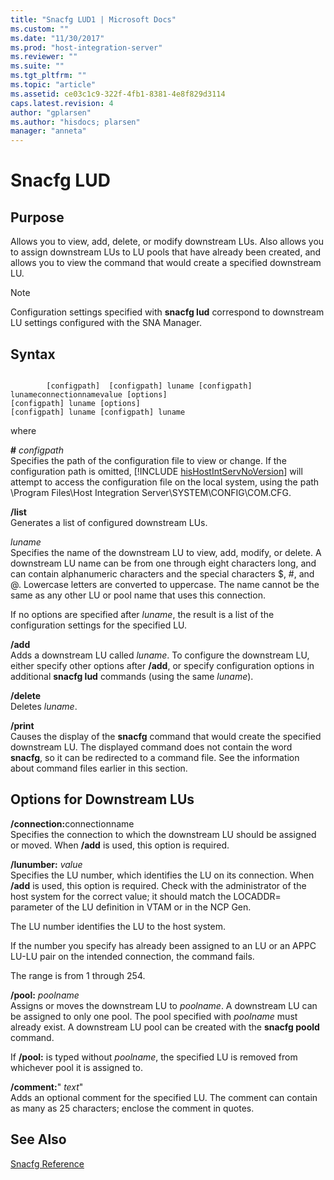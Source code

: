 ```yaml
---
title: "Snacfg LUD1 | Microsoft Docs"
ms.custom: ""
ms.date: "11/30/2017"
ms.prod: "host-integration-server"
ms.reviewer: ""
ms.suite: ""
ms.tgt_pltfrm: ""
ms.topic: "article"
ms.assetid: ce03c1c9-322f-4fb1-8381-4e8f829d3114
caps.latest.revision: 4
author: "gplarsen"
ms.author: "hisdocs; plarsen"
manager: "anneta"
---
```

# Snacfg LUD
## Purpose  
 Allows you to view, add, delete, or modify downstream LUs. Also allows you to assign downstream LUs to LU pools that have already been created, and allows you to view the command that would create a specified downstream LU.  
  
> [!NOTE]
>  Configuration settings specified with **snacfg lud** correspond to downstream LU settings configured with the SNA Manager.  
  
## Syntax  
  
```  
  
        [configpath]  [configpath] luname [configpath] lunameconnectionnamevalue [options]  
[configpath] luname [options]  
[configpath] luname [configpath] luname  
```  
  
 where  
  
 <strong>#</strong> <em>configpath</em>  
 Specifies the path of the configuration file to view or change. If the configuration path is omitted, [!INCLUDE [hisHostIntServNoVersion](../includes/hishostintservnoversion-md.md)] will attempt to access the configuration file on the local system, using the path \Program Files\Host Integration Server\SYSTEM\CONFIG\COM.CFG.  
  
 **/list**  
 Generates a list of configured downstream LUs.  
  
 *luname*  
 Specifies the name of the downstream LU to view, add, modify, or delete. A downstream LU name can be from one through eight characters long, and can contain alphanumeric characters and the special characters $, #, and @. Lowercase letters are converted to uppercase. The name cannot be the same as any other LU or pool name that uses this connection.  
  
 If no options are specified after *luname*, the result is a list of the configuration settings for the specified LU.  
  
 **/add**  
 Adds a downstream LU called *luname*. To configure the downstream LU, either specify other options after **/add**, or specify configuration options in additional **snacfg lud** commands (using the same *luname*).  
  
 **/delete**  
 Deletes *luname*.  
  
 **/print**  
 Causes the display of the **snacfg** command that would create the specified downstream LU. The displayed command does not contain the word **snacfg**, so it can be redirected to a command file. See the information about command files earlier in this section.  
  
## Options for Downstream LUs  
 <strong>/connection:</strong>connectionname  
 Specifies the connection to which the downstream LU should be assigned or moved. When <strong>/add</strong> is used, this option is required.  
  
 **/lunumber:** *value*  
 Specifies the LU number, which identifies the LU on its connection. When **/add** is used, this option is required. Check with the administrator of the host system for the correct value; it should match the LOCADDR= parameter of the LU definition in VTAM or in the NCP Gen.  
  
 The LU number identifies the LU to the host system.  
  
 If the number you specify has already been assigned to an LU or an APPC LU-LU pair on the intended connection, the command fails.  
  
 The range is from 1 through 254.  
  
 **/pool:** *poolname*  
 Assigns or moves the downstream LU to *poolname*. A downstream LU can be assigned to only one pool. The pool specified with *poolname* must already exist. A downstream LU pool can be created with the **snacfg poold** command.  
  
 If **/pool:** is typed without *poolname*, the specified LU is removed from whichever pool it is assigned to.  
  
 **/comment:**" *text*"  
 Adds an optional comment for the specified LU. The comment can contain as many as 25 characters; enclose the comment in quotes.  
  
## See Also  
 [Snacfg Reference](../core/snacfg-reference2.md)